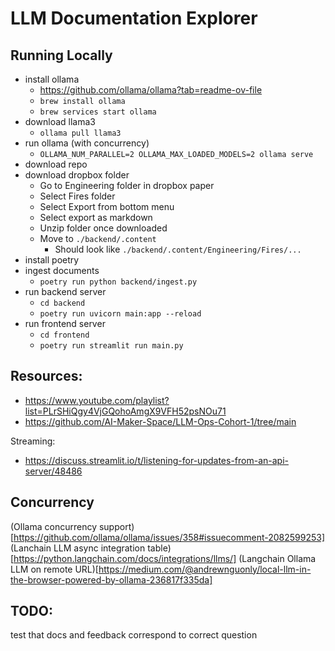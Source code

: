 # LLM Documentation Explorer

## Running Locally

- install ollama
  - https://github.com/ollama/ollama?tab=readme-ov-file
  - `brew install ollama`
  - `brew services start ollama`
- download llama3
  - `ollama pull llama3`
- run ollama (with concurrency)
  - `OLLAMA_NUM_PARALLEL=2 OLLAMA_MAX_LOADED_MODELS=2 ollama serve`
- download repo
- download dropbox folder
  - Go to Engineering folder in dropbox paper
  - Select Fires folder
  - Select Export from bottom menu
  - Select export as markdown
  - Unzip folder once downloaded
  - Move to `./backend/.content`
    - Should look like `./backend/.content/Engineering/Fires/...`
- install poetry
- ingest documents
  - `poetry run python backend/ingest.py`
- run backend server
  - `cd backend`
  - `poetry run uvicorn main:app --reload`
- run frontend server
  - `cd frontend`
  - `poetry run streamlit run main.py`

## Resources:
- https://www.youtube.com/playlist?list=PLrSHiQgy4VjGQohoAmgX9VFH52psNOu71
- https://github.com/AI-Maker-Space/LLM-Ops-Cohort-1/tree/main


Streaming:
- https://discuss.streamlit.io/t/listening-for-updates-from-an-api-server/48486


## Concurrency

(Ollama concurrency support)[https://github.com/ollama/ollama/issues/358#issuecomment-2082599253]
(Lanchain LLM async integration table)[https://python.langchain.com/docs/integrations/llms/]
(Langchain Ollama LLM on remote URL)[https://medium.com/@andrewnguonly/local-llm-in-the-browser-powered-by-ollama-236817f335da]

## TODO:
test that docs and feedback correspond to correct question